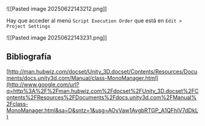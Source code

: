 ![[Pasted image 20250622143212.png]]

Hay que acceder al menú `Script Execution Order` que está en `Edit > Project Settings`

![[Pasted image 20250622143231.png]]

##  Bibliografía

[http://man.hubwiz.com/docset/Unity_3D.docset/Contents/Resources/Documents/docs.unity3d.com/Manual/class-MonoManager.html](http://www.google.com/url?q=http%3A%2F%2Fman.hubwiz.com%2Fdocset%2FUnity_3D.docset%2FContents%2FResources%2FDocuments%2Fdocs.unity3d.com%2FManual%2Fclass-MonoManager.html&sa=D&sntz=1&usg=AOvVaw1AvgbRTGP_A1QFhIV7dDkL)